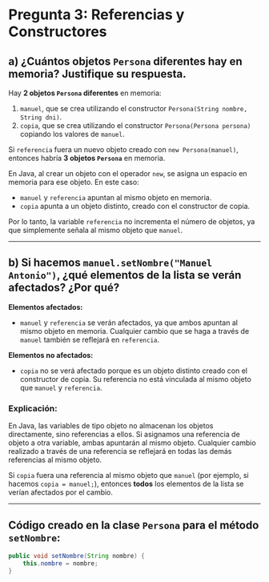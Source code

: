 # Pregunta 3: Referencias y Constructores

## a) ¿Cuántos objetos `Persona` diferentes hay en memoria? Justifique su respuesta.

Hay **2 objetos `Persona` diferentes** en memoria: 

1. `manuel`, que se crea utilizando el constructor `Persona(String nombre, String dni)`.
2. `copia`, que se crea utilizando el constructor `Persona(Persona persona)` copiando los valores de `manuel`.

Si `referencia` fuera un nuevo objeto creado con `new Persona(manuel)`, entonces habría **3 objetos `Persona`** en memoria.

En Java, al crear un objeto con el operador `new`, se asigna un espacio en memoria para ese objeto. En este caso:
- `manuel` y `referencia` apuntan al mismo objeto en memoria.
- `copia` apunta a un objeto distinto, creado con el constructor de copia.

Por lo tanto, la variable `referencia` no incrementa el número de objetos, ya que simplemente señala al mismo objeto que `manuel`.

---

## b) Si hacemos `manuel.setNombre("Manuel Antonio")`, ¿qué elementos de la lista se verán afectados? ¿Por qué?

**Elementos afectados:**
- `manuel` y `referencia` se verán afectados, ya que ambos apuntan al mismo objeto en memoria. Cualquier cambio que se haga a través de `manuel` también se reflejará en `referencia`.

**Elementos no afectados:**
- `copia` no se verá afectado porque es un objeto distinto creado con el constructor de copia. Su referencia no está vinculada al mismo objeto que `manuel` y `referencia`.

### Explicación:
En Java, las variables de tipo objeto no almacenan los objetos directamente, sino referencias a ellos. Si asignamos una referencia de objeto a otra variable, ambas apuntarán al mismo objeto. Cualquier cambio realizado a través de una referencia se reflejará en todas las demás referencias al mismo objeto.

Si `copia` fuera una referencia al mismo objeto que `manuel` (por ejemplo, si hacemos `copia = manuel;`), entonces **todos** los elementos de la lista se verían afectados por el cambio.

---

## Código creado en la clase `Persona` para el método `setNombre`:

```java
public void setNombre(String nombre) {
    this.nombre = nombre;
}
